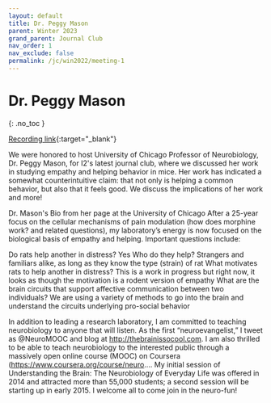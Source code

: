 ```yaml
---
layout: default
title: Dr. Peggy Mason
parent: Winter 2023
grand_parent: Journal Club
nav_order: 1
nav_exclude: false
permalink: /jc/win2022/meeting-1
---
```


# Dr. Peggy Mason
{: .no_toc }

[Recording link](https://www.youtube.com/watch?v=DZNyvbBk8aQ){:target="_blank"}

We were honored to host University of Chicago Professor of Neurobiology, Dr. Peggy Mason, for I2's latest journal club, where we discussed her work in studying empathy and helping behavior in mice. Her work has indicated a somewhat counterintuitive claim: that not only is helping a common behavior, but also that it feels good. We discuss the implications of her work and more!


Dr. Mason's Bio from her page at the University of Chicago
After a 25-year focus on the cellular mechanisms of pain modulation (how does morphine work? and related questions), my laboratory’s energy is now focused on the biological basis of empathy and helping. Important questions include:

Do rats help another in distress? Yes
Who do they help? Strangers and familiars alike, as long as they know the type (strain) of rat
What motivates rats to help another in distress? This is a work in progress but right now, it looks as though the motivation is a rodent version of empathy
What are the brain circuits that support affective communication between two individuals? We are using a variety of methods to go into the brain and understand the circuits underlying pro-social behavior

In addition to leading a research laboratory, I am committed to teaching neurobiology to anyone that will listen. As the first “neuroevangelist,” I tweet as @NeuroMOOC and blog at http://thebrainissocool.com. I am also thrilled to be able to teach neurobiology to the interested public through a massively open online course (MOOC) on Coursera (https://www.coursera.org/course/neuro.... My initial session of Understanding the Brain: The Neurobiology of Everyday Life was offered in 2014 and attracted more than 55,000 students; a second session will be starting up in early 2015. I welcome all to come join in the neuro-fun!
